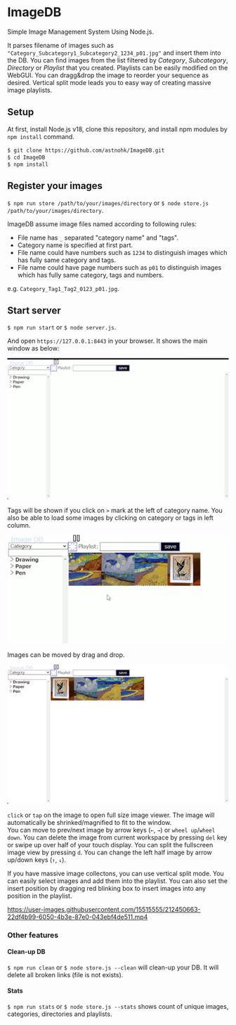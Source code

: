 # ImageDB
Simple Image Management System Using Node.js.

It parses filename of images such as `"Category_Subcategory1_Subcategory2_1234_p01.jpg"` and insert them into the DB.
You can find images from the list filtered by *Category*, *Subcategory*, *Directory* or *Playlist* that you created.
Playlists can be easily modified on the WebGUI. You can dragg&drop the image to reorder your sequence as desired.
Vertical split mode leads you to easy way of creating massive image playlists.


## Setup

At first, install Node.js v18, clone this repository, and install npm modules by `npm install` command.
```
$ git clone https://github.com/astnohk/ImageDB.git
$ cd ImageDB
$ npm install
```


## Register your images

`$ npm run store /path/to/your/images/directory`
or
`$ node store.js /path/to/your/images/directory`.

ImageDB assume image files named according to following rules:
* File name has `_` separated "category name" and "tags".
* Category name is specified at first part.
* File name could have numbers such as `1234` to distinguish images which has fully same category and tags.
* File name could have page numbers such as `p01` to distinguish images which has fully same category, tags and numbers.

e.g. `Category_Tag1_Tag2_0123_p01.jpg`.


## Start server

`$ npm run start`
or
`$ node server.js`.

And open `https://127.0.0.1:8443` in your browser. It shows the main window as below:

![First Window](./docs/images/main_screen_0001.gif)

Tags will be shown if you click on `>` mark at the left of category name. You also be able to load some images by clicking on category or tags in left column.

![Load Images](./docs/images/main_screen_0002.gif)

Images can be moved by drag and drop.

![Load Images](./docs/images/main_screen_0003.gif)

`click` or `tap` on the image to open full size image viewer. The image will automatically be shrinked/magnified to fit to the window.  
You can move to prev/next image by arrow keys (`←`, `→`) or `wheel up`/`wheel down`. You can delete the image from current workspace by pressing `del` key or swipe up over half of your touch display.
You can split the fullscreen image view by pressing `d`. You can change the left half image by arrow up/down keys (`↑`, `↓`).

If you have massive image collectons, you can use vertical split mode. You can easily select images and add them into the playlist. You can also set the insert position by dragging red blinking box to insert images into any position in the playlist.

https://user-images.githubusercontent.com/15515555/212450663-22df4b99-6050-4b3e-87e0-043ebf4de511.mp4


### Other features

#### Clean-up DB

`$ npm run clean` or `$ node store.js --clean` will clean-up your DB. It will delete all broken links (file is not exists).

#### Stats

`$ npm run stats` or `$ node store.js --stats` shows count of unique images, categories, directories and playlists.
